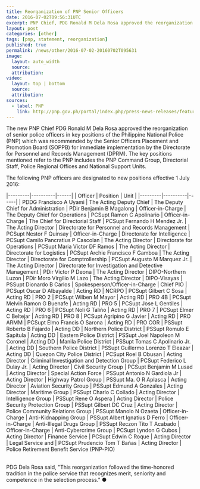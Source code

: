 ```yaml
---
title: Reorganization of PNP Senior Officers
date: 2016-07-02T09:56:31UTC
excerpt: PNP Chief, PDG Ronald M Dela Rosa approved the reorganization of senior police officers in key positions of the PNP Command Group, Directorial Staff, Police Regional Offices and National Support Units.
layout: post
categories: [other]
tags: [pnp, statement, reorganization]
published: true
permalink: /news/other/2016-07-02-20160702T095631
image:
  layout: auto_width
  source:
  attribution:
video:
  layout: top | bottom
  source:
  attribution:
sources:
  - label: PNP
    link: http://pnp.gov.ph/portal/index.php/press-news-releases/features/3432-dela-rosa-names-new-officials-to-team-pnp
---
```


The new PNP Chief PDG Ronald M Dela Rosa approved the reorganization of senior police officers in key positions of the Philippine National Police (PNP) which was recommended by the Senior Officers Placement and Promotion Board (SOPPB) for immediate implementation by the Directorate for Personnel and Records Management (DPRM). The key positions mentioned refer to the PNP includes the PNP Command Group, Directorial Staff, Police Regional Offices and National Support Units.

The following PNP officers are designated to new positions effective 1 July 2016:

|---------|----------|------|
| Officer | Position | Unit |
|---------|----------|------|
| PDDG Francisco A Uyami | The Acting Deputy Chief | The Deputy Chief for Administration
| PDir Benjamin B Magalong | Officer-in-Charge | The Deputy Chief for Operations
| PCSupt Ramon C Apolinario | Officer-in-Charge | The Chief for Directorial Staff
| PCSupt Fernando H Mendez Jr. | The Acting Director | Directorate for Personnel and Records Management
| PCSupt Nestor F Quinsay | Officer-in-Charge | Directorate for Intelligence
| PCSupt Camilo Pancratius P Cascolan | The Acting Director | Directorate for Operations
| PCSupt Maria Victor DF Ramos | The Acting Director | Directorate for Logistics
| PCSupt Archie Francisco F Gamboa | The Acting Director | Directorate for Comptrollership
| PCSupt  Augusto M Marquez Jr. | The Acting Director | Directorate for Investigation and Detective Management
| PDir Victor P Deona | The Acting Director | DIPO-Northern Luzon
| PDir Moro Virgilio M Lazo | The Acting Director | DIPO-Visayas
| PSSupt Dionardo B Carlos | Spokesperson/Officer-in-Charge | Chief PIO
| PCSupt Oscar D Albayalde | Acting RD | NCRPO
| PCSupt Gilbert C Sosa | Acting RD | PRO 2
| PCSupt Wilben M Mayor | Acting RD | PRO 4B
| PCSupt Melvin Ramon G Buenafe | Acting RD | PRO 5
| PCSupt Jose L Gentiles | Acting RD | PRO 6
| PCSupt Noli G Taliño | Acting RD | PRO 7
| PCSupt Elmer C Beltejar | Acting RD | PRO 8
| PCSupt Agripino G Javier | Acting RD | PRO ARMM
| PCSupt Elmo Francis O Sarona | Acting RD | PRO COR
| PSSupt Roberto B Fajardo | Acting DD | Northern Police District
| PSSupt Romulo E Sapitula | Acting DD | Eastern Police District
| PSSupt Joel Napoleon M Coronel | Acting DD | Manila Police District
| PSSupt Tomas C Apolinario Jr. | Acting DD | Southern Police District
| PSSupt Guillermo Lorenzo T Eleazar | Acting DD | Quezon City Police District
| PCSupt Roel B Obusan | Acting Director | Criminal Investigation and Detection Group
| PCSupt Federico L Dulay Jr. | Acting Director | Civil Security Group
| PCSupt Benjamin M Lusad | Acting Director | Special Action Force
| PSSupt Antonio N Gardiola Jr | Acting Director | Highway Patrol Group
| PSSupt Ma. O R Aplasca | Acting Director | Aviation Security Group
| PSSupt Edmund A Gonzales | Acting Director | Maritime Group
| PSSupt Charlo C Collado | Acting Director | Intelligence Group
| PSSupt Rene O Aspera | Acting Director | Police Security Protection Group
| PSSupt Gilbert DC Cruz | Acting Director | Police Community Relations Group
| PSSupt Manolo N Ozaeta | Officer-in-Charge | Anti-Kidnapping Group
| PSSupt Albert Ignatius D Ferro | Officer-in-Charge | Anti-Illegal Drugs Group
| PSSupt Reczon Tito T Acabado | Officer-in-Charge | Anti-Cybercrime Group
| PCSupt Lyndon G Cubos | Acting Director | Finance Service
| PCSupt Edwin C Roque | Acting Director | Legal Service and
| PCSupt Prudencio Tom T Bañas | Acting Director | Police Retirement Benefit Service (PNP-PIO)

<br/>
PDG Dela Rosa said, "This reorganization followed the time-honored tradition in the police service that recognizes merit, seniority and competence in the selection process."
&#x25cf;
